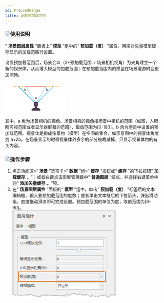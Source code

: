 ```yaml
---
id: PreLoadRange
title: 设置预加载范围  
---  
```

### ![](../../img/read.gif)使用说明

“ **场景图层属性** ”面板上“ **模型** ”组中的“ **预加载（度）** ”属性，用来对矢量模型缓存显示的加载范围行设置。

设置预加载范围后，场景会以（2*预加载范围 + 场景相机视角）为夹角建立一个新的视景体，从而增大模型的加载范围；在预加载范围内的模型在场景漫游时会更加流畅。  

![](img/AngleIllus.png)  
  
其中，a 角为场景相机的视角。场景相机的视角指场景中相机的范围（如图，人眼睛可视范围或者显示器屏幕的范围），取值范围为[0-180]。b
角为场景中设置的预加载范围。视景体是指成像景物（模型）在空间的集合，如示意图中的视景体角度为
a+2b。在场景显示的时候视景体外多余的部分被裁减掉，只显示视景体内的有关内容。

### ![](../../img/read.gif)操作步骤

1. 点击功能区>“ **场景** ”选项卡>“ **数据** ”组>“ **缓存** ”按钮或“ **缓存** ”的下拉按钮“ **加载缓存...** ”；或者右键点击图层管理器中“ **普通图层** ”结点，并选择右键菜单中的“ **添加矢量缓存...** ”项。
2. 在“ **场景图层属性** ”面板的“ **模型** ”组中，单击“ **预加载（度）** ”标签后的文本编辑框，输入要预加载范围的度数；或者单击文本框后的下拉箭头，弹出滑动条，直接拖动滑块即可完成设置。预加载范围的单位为度，取值范围为[0-90]。  
![](img/PreLoadRange.png)  


